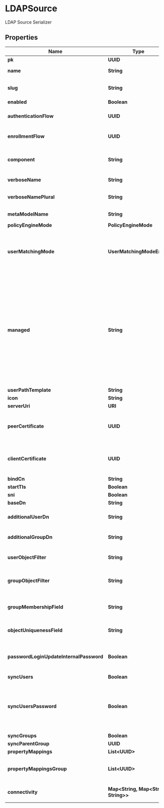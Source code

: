 

# LDAPSource

LDAP Source Serializer

## Properties

| Name | Type | Description | Notes |
|------------ | ------------- | ------------- | -------------|
|**pk** | **UUID** |  |  [readonly] |
|**name** | **String** | Source&#39;s display Name. |  |
|**slug** | **String** | Internal source name, used in URLs. |  |
|**enabled** | **Boolean** |  |  [optional] |
|**authenticationFlow** | **UUID** | Flow to use when authenticating existing users. |  [optional] |
|**enrollmentFlow** | **UUID** | Flow to use when enrolling new users. |  [optional] |
|**component** | **String** | Get object component so that we know how to edit the object |  [readonly] |
|**verboseName** | **String** | Return object&#39;s verbose_name |  [readonly] |
|**verboseNamePlural** | **String** | Return object&#39;s plural verbose_name |  [readonly] |
|**metaModelName** | **String** | Return internal model name |  [readonly] |
|**policyEngineMode** | **PolicyEngineMode** |  |  [optional] |
|**userMatchingMode** | **UserMatchingModeEnum** | How the source determines if an existing user should be authenticated or a new user enrolled. |  [optional] |
|**managed** | **String** | Objects that are managed by authentik. These objects are created and updated automatically. This flag only indicates that an object can be overwritten by migrations. You can still modify the objects via the API, but expect changes to be overwritten in a later update. |  [readonly] |
|**userPathTemplate** | **String** |  |  [optional] |
|**icon** | **String** |  |  [readonly] |
|**serverUri** | **URI** |  |  |
|**peerCertificate** | **UUID** | Optionally verify the LDAP Server&#39;s Certificate against the CA Chain in this keypair. |  [optional] |
|**clientCertificate** | **UUID** | Client certificate to authenticate against the LDAP Server&#39;s Certificate. |  [optional] |
|**bindCn** | **String** |  |  [optional] |
|**startTls** | **Boolean** |  |  [optional] |
|**sni** | **Boolean** |  |  [optional] |
|**baseDn** | **String** |  |  |
|**additionalUserDn** | **String** | Prepended to Base DN for User-queries. |  [optional] |
|**additionalGroupDn** | **String** | Prepended to Base DN for Group-queries. |  [optional] |
|**userObjectFilter** | **String** | Consider Objects matching this filter to be Users. |  [optional] |
|**groupObjectFilter** | **String** | Consider Objects matching this filter to be Groups. |  [optional] |
|**groupMembershipField** | **String** | Field which contains members of a group. |  [optional] |
|**objectUniquenessField** | **String** | Field which contains a unique Identifier. |  [optional] |
|**passwordLoginUpdateInternalPassword** | **Boolean** | Update internal authentik password when login succeeds with LDAP |  [optional] |
|**syncUsers** | **Boolean** |  |  [optional] |
|**syncUsersPassword** | **Boolean** | When a user changes their password, sync it back to LDAP. This can only be enabled on a single LDAP source. |  [optional] |
|**syncGroups** | **Boolean** |  |  [optional] |
|**syncParentGroup** | **UUID** |  |  [optional] |
|**propertyMappings** | **List&lt;UUID&gt;** |  |  [optional] |
|**propertyMappingsGroup** | **List&lt;UUID&gt;** | Property mappings used for group creation/updating. |  [optional] |
|**connectivity** | **Map&lt;String, Map&lt;String, String&gt;&gt;** | Get cached source connectivity |  [readonly] |



